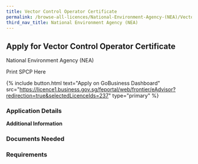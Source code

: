 ```yaml
---
title: Vector Control Operator Certificate
permalink: /browse-all-licences/National-Environment-Agency-(NEA)/Vector-Control-Operator-Certificate
third_nav_title: National Environment Agency (NEA)
---
```


## Apply for Vector Control Operator Certificate

National Environment Agency (NEA)

Print SPCP Here


{% include button.html text="Apply on GoBusiness Dashboard" src="https://licence1.business.gov.sg/feportal/web/frontier/eAdvisor?redirection=true&selectedLicenceIds=237" type="primary" %}

### Application Details

**Additional Information**

### Documents Needed

### Requirements

